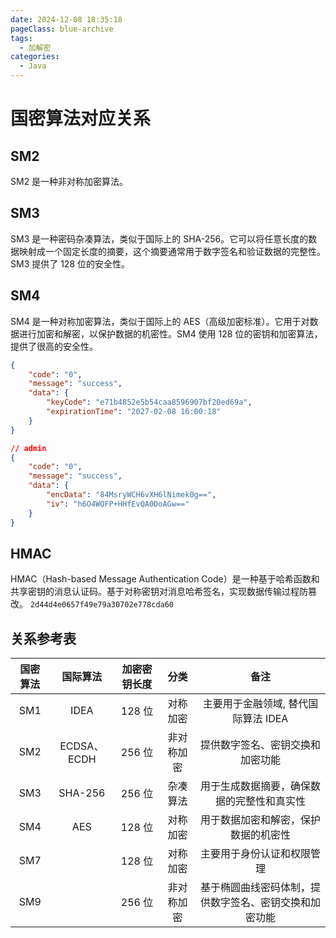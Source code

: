```yaml
---
date: 2024-12-08 18:35:18
pageClass: blue-archive
tags:
  - 加解密
categories:
  - Java
---
```


# 国密算法对应关系

## SM2
SM2 是一种非对称加密算法。

## SM3
SM3 是一种密码杂凑算法，类似于国际上的 SHA-256。它可以将任意长度的数据映射成一个固定长度的摘要，这个摘要通常用于数字签名和验证数据的完整性。SM3 提供了 128 位的安全性。

## SM4
SM4 是一种对称加密算法，类似于国际上的 AES（高级加密标准）。它用于对数据进行加密和解密，以保护数据的机密性。SM4 使用 128 位的密钥和加密算法，提供了很高的安全性。
```json
{
    "code": "0",
    "message": "success",
    "data": {
        "keyCode": "e71b4852e5b54caa8596907bf20ed69a",
        "expirationTime": "2027-02-08 16:00:18"
    }
}

// admin
{
    "code": "0",
    "message": "success",
    "data": {
        "encData": "84MsryWCH6vXH6lNimek0g==",
        "iv": "h6O4WOFP+HHfEvQA0DoAGw=="
    }
}
```

## HMAC
HMAC（Hash-based Message Authentication Code）是一种基于哈希函数和共享密钥的消息认证码。基于对称密钥对消息哈希签名，实现数据传输过程防篡改。
`2d44d4e0657f49e79a30702e778cda60`


## 关系参考表
| 国密算法 |    国际算法    | 加密密钥长度 |  分类   |             备注              |
| :--: | :--------: | :----: | :---: | :-------------------------: |
| SM1  |    IDEA    | 128 位  | 对称加密  |    主要用于金融领域, 替代国际算法 IDEA    |
| SM2  | ECDSA、ECDH | 256 位  | 非对称加密 |      提供数字签名、密钥交换和加密功能       |
| SM3  |  SHA-256   | 256 位  | 杂凑算法  |    用于生成数据摘要，确保数据的完整性和真实性    |
| SM4  |    AES     | 128 位  | 对称加密  |     用于数据加密和解密，保护数据的机密性      |
| SM7  |            | 128 位  | 对称加密  |        主要用于身份认证和权限管理        |
| SM9  |            | 256 位  | 非对称加密 | 基于椭圆曲线密码体制，提供数字签名、密钥交换和加密功能 |


